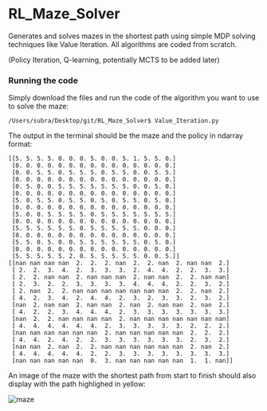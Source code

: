 # RL_Maze_Solver

Generates and solves mazes in the shortest path using simple MDP solving techniques like Value Iteration. All algorithms are coded from scratch.

(Policy Iteration, Q-learning, potentially MCTS to be added later)

### Running the code

Simply download the files and run the code of the algorithm you want to use to solve the maze:
```
/Users/subra/Desktop/git/RL_Maze_Solver$ Value_Iteration.py
```
The output in the terminal should be the maze and the policy in ndarray format:
```
[[5. 5. 5. 5. 0. 0. 0. 5. 0. 0. 5. 1. 5. 5. 0.]
 [0. 0. 0. 0. 0. 0. 0. 0. 0. 0. 0. 0. 0. 0. 0.]
 [0. 0. 5. 5. 0. 5. 5. 5. 0. 5. 5. 0. 0. 5. 5.]
 [0. 0. 0. 0. 0. 0. 0. 0. 0. 0. 0. 0. 0. 0. 0.]
 [0. 5. 0. 0. 5. 5. 5. 5. 5. 5. 5. 0. 0. 5. 0.]
 [0. 0. 0. 0. 0. 0. 0. 0. 0. 0. 0. 0. 0. 0. 0.]
 [5. 0. 5. 5. 0. 5. 5. 0. 5. 0. 5. 5. 0. 5. 0.]
 [0. 0. 0. 0. 0. 0. 0. 0. 0. 0. 0. 0. 0. 0. 0.]
 [5. 0. 0. 5. 5. 5. 5. 0. 5. 5. 5. 5. 5. 5. 5.]
 [0. 0. 0. 0. 0. 0. 0. 0. 0. 0. 0. 0. 0. 0. 0.]
 [5. 5. 5. 5. 5. 5. 0. 5. 5. 5. 5. 5. 0. 0. 0.]
 [0. 0. 0. 0. 0. 0. 0. 0. 0. 0. 0. 0. 0. 0. 0.]
 [5. 5. 0. 5. 0. 0. 5. 5. 5. 5. 5. 5. 0. 5. 0.]
 [0. 0. 0. 0. 0. 0. 0. 0. 0. 0. 0. 0. 0. 0. 0.]
 [5. 5. 5. 5. 5. 2. 0. 5. 5. 5. 5. 5. 0. 0. 5.]]
[[nan nan nan nan  2.  2.  2. nan  2.  2. nan  2. nan nan  2.]
 [ 2.  2.  3.  4.  2.  3.  3.  3.  2.  4.  4.  2.  2.  3.  3.]
 [ 2.  2. nan nan  2. nan nan nan  2. nan nan  2.  2. nan nan]
 [ 2.  3.  2.  2.  3.  3.  3.  3.  4.  4.  4.  2.  2.  3.  2.]
 [ 2. nan  2.  2. nan nan nan nan nan nan nan  2.  2. nan  2.]
 [ 4.  2.  3.  4.  2.  4.  4.  2.  3.  2.  3.  3.  2.  3.  2.]
 [nan  2. nan nan  2. nan nan  2. nan  2. nan nan  2. nan  2.]
 [ 4.  2.  2.  3.  4.  4.  4.  2.  3.  3.  3.  3.  3.  3.  3.]
 [nan  2.  2. nan nan nan nan  2. nan nan nan nan nan nan nan]
 [ 4.  4.  4.  4.  4.  4.  2.  3.  3.  3.  3.  3.  2.  2.  2.]
 [nan nan nan nan nan nan  2. nan nan nan nan nan  2.  2.  2.]
 [ 4.  4.  2.  4.  2.  2.  3.  3.  3.  3.  3.  3.  2.  3.  2.]
 [nan nan  2. nan  2.  2. nan nan nan nan nan nan  2. nan  2.]
 [ 4.  4.  4.  4.  4.  2.  2.  3.  3.  3.  3.  3.  3.  3.  3.]
 [nan nan nan nan nan  0.  3. nan nan nan nan nan  1.  1. nan]]
 ```
 An image of the maze with the shortest path from start to finish should also display 
 with the path highlighed in yellow:
 
 ![maze](https://user-images.githubusercontent.com/38575750/44005761-cab16b62-9e46-11e8-9f02-a38b3b51dabb.jpeg)

